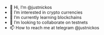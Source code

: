 - 👋 Hi, I’m @justnickos
- 👀 I’m interested in crypto currencies
- 🌱 I’m currently learning blockchains
- 💞️ I’m looking to collaborate on testnets
- 📫 How to reach me at telegram @justnickos

<!---
justnickos/justnickos is a ✨ special ✨ repository because its `README.md` (this file) appears on your GitHub profile.
You can click the Preview link to take a look at your changes.
--->
